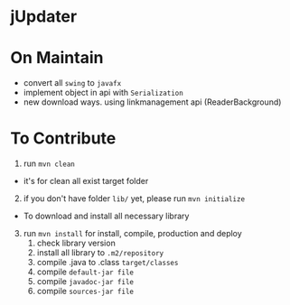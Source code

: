 # jUpdater

# On Maintain
- convert all `swing` to `javafx`
- implement object in api with `Serialization`
- new download ways. using linkmanagement api (ReaderBackground)

# To Contribute
1. run `mvn clean`
  - it's for clean all exist target folder
2. if you don't have folder `lib/` yet, please run `mvn initialize`
  - To download and install all necessary library
3. run `mvn install` for install, compile, production and deploy
    1. check library version
    2. install all library to `.m2/repository`
    3. compile .java to .class `target/classes`
    4. compile `default-jar file`
    5. compile `javadoc-jar file`
    6. compile `sources-jar file`
